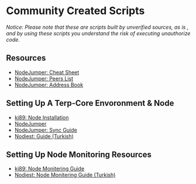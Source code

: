 # Community Created Scripts

*Notice: Please note that these are scripts built by unverified sources, as is , and by using these scripts you understand the risk of executing 
unauthorize code.*

## Resources 
- [NodeJumper: Cheat Sheet](https://nodejumper.io/terpnetwork-testnet/cheat-sheet) 
- [NodeJumper: Peers List](https://nodejumper.io/terpnetwork-testnet/sync#peers) 
- [NodeJumper: Address Book](https://nodejumper.io/terpnetwork-testnet/sync#addrbook)

## Setting Up A Terp-Core Envoronment & Node 
- [kj89: Node Installation](https://github.com/kj89/testnet_manuals/tree/main/terp) 
- [NodeJumper](https://nodejumper.io/terpnetwork-testnet/installation) 
- [NodeJumper: Sync Guide](https://nodejumper.io/terpnetwork-testnet/sync#snap) 
- [Nodiest: Guide (Turkish)](https://github.com/Nodeist/Kurulumlar/blob/main/Terp/Readme.md)
 
## Setting Up Node Monitoring Resources
- [kj89: Node Monitering Guide](https://github.com/kj89/testnet_manuals/tree/main/terp/monitoring)
- [Nodiest: Node Monitering Guide (Turkish)](https://github.com/Nodeist/Kurulumlar/blob/main/Terp/Monitor/README.md) 
